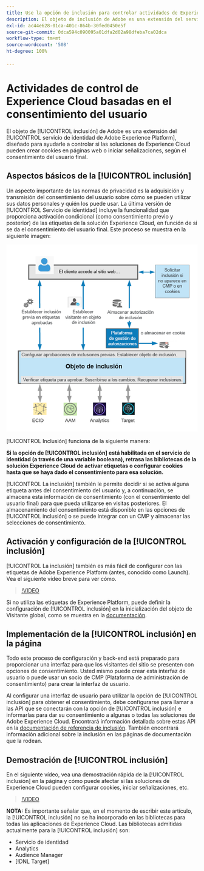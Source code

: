 ```yaml
---
title: Use la opción de inclusión para controlar actividades de Experience Cloud basadas en el consentimiento del usuario
description: El objeto de inclusión de Adobe es una extensión del servicio de identidad de Adobe Experience Platform, diseñado para ayudarle a controlar si las soluciones de Experience Cloud pueden crear cookies en páginas web o iniciar señalizaciones, según el consentimiento del usuario final.
exl-id: ac44e628-01ca-401c-864b-30fed0450e5f
source-git-commit: 0dca594c090095a01dfa2d02a98dfeba7ca02dca
workflow-type: tm+mt
source-wordcount: '508'
ht-degree: 100%

---
```


# Actividades de control de Experience Cloud basadas en el consentimiento del usuario

El objeto de [!UICONTROL inclusión] de Adobe es una extensión del [!UICONTROL servicio de identidad de Adobe Experience Platform], diseñado para ayudarle a controlar si las soluciones de Experience Cloud pueden crear cookies en páginas web o iniciar señalizaciones, según el consentimiento del usuario final.

## Aspectos básicos de la [!UICONTROL inclusión]

Un aspecto importante de las normas de privacidad es la adquisición y transmisión del consentimiento del usuario sobre cómo se pueden utilizar sus datos personales y quién los puede usar. La última versión de [!UICONTROL Servicio de identidad] incluye la funcionalidad que proporciona activación condicional (como consentimiento previo y posterior) de las etiquetas de la solución Experience Cloud, en función de si se da el consentimiento del usuario final. Este proceso se muestra en la siguiente imagen:

![Diagrama del funcionamiento de la [!UICONTROL inclusión] ](assets/opt-in.png)

[!UICONTROL Inclusión] funciona de la siguiente manera:

**Si la opción de [!UICONTROL inclusión] está habilitada en el servicio de identidad (a través de una variable booleana), retrasa las bibliotecas de la solución Experience Cloud de activar etiquetas o configurar cookies hasta que se haya dado el consentimiento para esa solución.**

[!UICONTROL La inclusión] también le permite decidir si se activa alguna etiqueta antes del consentimiento del usuario y, a continuación, se almacena esta información de consentimiento (con el consentimiento del usuario final) para que pueda utilizarse en visitas posteriores. El almacenamiento del consentimiento está disponible en las opciones de [!UICONTROL inclusión] o se puede integrar con un CMP y almacenar las selecciones de consentimiento.

## Activación y configuración de la [!UICONTROL inclusión]

[!UICONTROL La inclusión] también es más fácil de configurar con las etiquetas de Adobe Experience Platform (antes, conocido como Launch). Vea el siguiente vídeo breve para ver cómo.

>[!VIDEO](https://video.tv.adobe.com/v/26431/?quality=12)

Si no utiliza las etiquetas de Experience Platform, puede definir la configuración de [!UICONTROL inclusión] en la inicialización del objeto de Visitante global, como se muestra en la [documentación](https://experienceleague.adobe.com/docs/id-service/using/implementation/opt-in-service/getting-started.html?lang=es).

## Implementación de la [!UICONTROL inclusión] en la página

Todo este proceso de configuración y back-end está preparado para proporcionar una interfaz para que los visitantes del sitio se presenten con opciones de consentimiento. Usted mismo puede crear esta interfaz de usuario o puede usar un socio de CMP (Plataforma de administración de consentimiento) para crear la interfaz de usuario.

Al configurar una interfaz de usuario para utilizar la opción de [!UICONTROL inclusión] para obtener el consentimiento, debe configurarse para llamar a las API que se conectarán con la opción de [!UICONTROL inclusión] e informarlas para dar su consentimiento a algunas o todas las soluciones de Adobe Experience Cloud. Encontrará información detallada sobre estas API en la [documentación de referencia de inclusión](https://experienceleague.adobe.com/docs/id-service/using/implementation/opt-in-service/api.html?lang=es). También encontrará información adicional sobre la inclusión en las páginas de documentación que la rodean.

## Demostración de [!UICONTROL inclusión]

En el siguiente vídeo, vea una demostración rápida de la [!UICONTROL inclusión] en la página y cómo puede afectar si las soluciones de Experience Cloud pueden configurar cookies, iniciar señalizaciones, etc.

>[!VIDEO](https://video.tv.adobe.com/v/26432/?quality=12)

**NOTA:** Es importante señalar que, en el momento de escribir este artículo, la [!UICONTROL inclusión] no se ha incorporado en las bibliotecas para todas las aplicaciones de Experience Cloud. Las bibliotecas admitidas actualmente para la [!UICONTROL inclusión] son:

* Servicio de identidad
* Analytics
* Audience Manager
* [!DNL Target]
